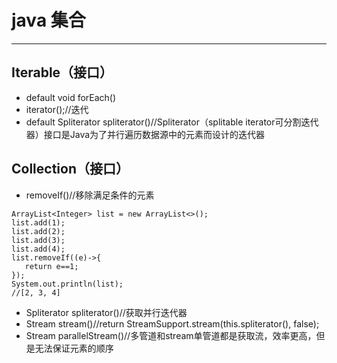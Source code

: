 # java 集合
---
## Iterable（接口）
- default void forEach()
- iterator();//迭代
- default Spliterator<T> spliterator()//Spliterator（splitable iterator可分割迭代器）接口是Java为了并行遍历数据源中的元素而设计的迭代器

## Collection（接口）
- removeIf()//移除满足条件的元素
```
ArrayList<Integer> list = new ArrayList<>();
list.add(1);
list.add(2);
list.add(3);
list.add(4);
list.removeIf((e)->{
   return e==1;
});
System.out.println(list);
//[2, 3, 4]
```
- Spliterator<E> spliterator()//获取并行迭代器
- Stream<E> stream()//return StreamSupport.stream(this.spliterator(), false);
- Stream<E> parallelStream()//多管道和stream单管道都是获取流，效率更高，但是无法保证元素的顺序